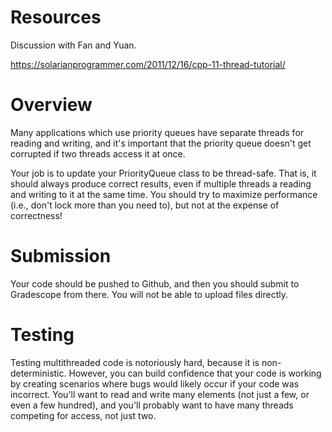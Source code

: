 # Resources
Discussion with Fan and Yuan.

https://solarianprogrammer.com/2011/12/16/cpp-11-thread-tutorial/

# Overview
Many applications which use priority queues have separate threads for reading and writing, and it's important that the priority queue doesn't get corrupted if two threads access it at once.

Your job is to update your PriorityQueue class to be thread-safe.  That is, it should always produce correct results, even if multiple threads a reading and writing to it at the same time.
You should try to maximize performance (i.e., don't lock more than you need to), but not at the expense of correctness!

# Submission
Your code should be pushed to Github, and then you should submit to Gradescope from there.  You will not be able to upload files directly.

# Testing
Testing multithreaded code is notoriously hard, because it is non-deterministic.  However, you can build confidence that your code is working by creating scenarios where bugs would likely occur if your code was incorrect.  You'll want to read and write many elements (not just a few, or even a few hundred), and you'll probably want to have many threads competing for access, not just two.

